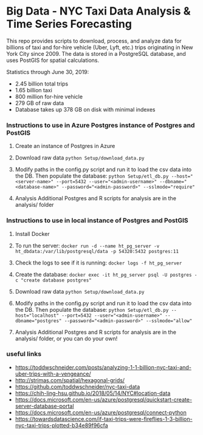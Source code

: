 # Big Data - NYC Taxi Data Analysis & Time Series Forecasting

This repo provides scripts to download, process, and analyze data for billions of taxi and for-hire vehicle (Uber, Lyft, etc.) trips originating in New York City since 2009. The data is stored in a PostgreSQL database, and uses PostGIS for spatial calculations.

Statistics through June 30, 2019:

* 2.45 billion total trips
* 1.65 billion taxi
* 800 million for-hire vehicle
* 279 GB of raw data
* Database takes up 378 GB on disk with minimal indexes


### Instructions to use in Azure Postgres instance of Postgres and PostGIS

1. Create an instance of Postgres in Azure

2. Download raw data
`python Setup/download_data.py`

3. Modify paths in the config.py script and run it to load the csv data into the DB. Then populate the database:
`python Setup/etl_db.py --host="<server-name>" --port=5432 --user="<admin-username>" --dbname="<database-name>" --password="<admin-password>" --sslmode="require"` 

4. Analysis
Additional Postgres and R scripts for analysis are in the analysis/ folder


### Instructions to use in local instance of Postgres and PostGIS

1. Install Docker

2. To run the server:
`docker run -d --name ht_pg_server -v ht_dbdata:/var/lib/postgresql/data -p 54320:5432 postgres:11`

3. Check the logs to see if it is running:
`docker logs -f ht_pg_server`

4. Create the database:
`docker exec -it ht_pg_server psql -U postgres -c "create database postgres"`

5. Download raw data
`python Setup/download_data.py`

6. Modify paths in the config.py script and run it to load the csv data into the DB. Then populate the database:
`python Setup/etl_db.py --host="localhost" --port=5432 --user="<admin-username>" --dbname="postgres" --password="<admin-password>" --sslmode="allow"`

7. Analysis
Additional Postgres and R scripts for analysis are in the analysis/ folder, or you can do your own!


### useful links
* https://toddwschneider.com/posts/analyzing-1-1-billion-nyc-taxi-and-uber-trips-with-a-vengeance/
* http://strimas.com/spatial/hexagonal-grids/
* https://github.com/toddwschneider/nyc-taxi-data
* https://chih-ling-hsu.github.io/2018/05/14/NYC#location-data
* https://docs.microsoft.com/en-us/azure/postgresql/quickstart-create-server-database-portal
* https://docs.microsoft.com/en-us/azure/postgresql/connect-python
* https://towardsdatascience.com/if-taxi-trips-were-fireflies-1-3-billion-nyc-taxi-trips-plotted-b34e89f96cfa
